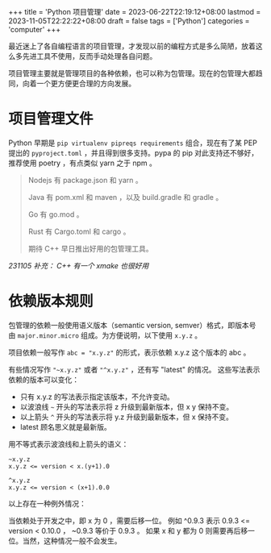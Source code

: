 +++
title = 'Python 项目管理'
date = 2023-06-22T22:19:12+08:00
lastmod = 2023-11-05T22:22:22+08:00
draft = false
tags = ['Python']
categories = 'computer'
+++


最近迷上了各自编程语言的项目管理，才发现以前的编程方式是多么简陋，放着这么多先进工具不使用，反而手动处理各自问题。

项目管理主要就是管理项目的各种依赖，也可以称为包管理。现在的包管理大都趋同，向着一个更方便更合理的方向发展。


<!--more-->


# 项目管理文件

Python 早期是 `pip virtualenv pipreqs requirements` 组合，现在有了某 PEP 提出的 `pyproject.toml` ，并且得到很多支持。pypa 的 pip 对此支持还不够好，推荐使用 poetry ，有点类似 yarn 之于 npm 。

> Nodejs 有 package.json 和 yarn 。
>
> Java 有 pom.xml 和 maven ，以及 build.gradle 和 gradle 。
>
> Go 有 go.mod 。
>
> Rust 有 Cargo.toml 和 cargo 。
>
> 期待 C++ 早日推出好用的包管理工具。

*231105 补充： C++ 有一个 xmake 也很好用*

# 依赖版本规则

包管理的依赖一般使用语义版本（semantic version, semver）格式，即版本号由 `major.minor.micro` 组成。为方便说明，以下使用 `x.y.z` 。

项目依赖一般写作
`abc = "x.y.z"`
的形式，表示依赖 x.y.z 这个版本的 abc 。

有些情况写作 `"~x.y.z"` 或者 `"^x.y.z"` ，还有写 "latest" 的情况。
这些写法表示依赖的版本可以变化：
- 只有 x.y.z 的写法表示指定该版本，不允许变动。
- 以波浪线 `~` 开头的写法表示将 z 升级到最新版本，但 x y 保持不变。
- 以上箭头 `^` 开头的写法表示将 y.z 升级到最新版本，但 x 保持不变。
- latest 顾名思义就是最新版。

用不等式表示波浪线和上箭头的语义：

```text
~x.y.z
x.y.z <= version < x.(y+1).0

^x.y.z
x.y.z <= version < (x+1).0.0
```

以上存在一种例外情况：

当依赖处于开发之中，即 x 为 0 ，需要后移一位。
例如 ^0.9.3 表示 0.9.3 <= version < 0.10.0 ， ~0.9.3 等价于 0.9.3 。
如果 x 和 y 都为 0 则需要再后移一位。当然，这种情况一般不会发生。
